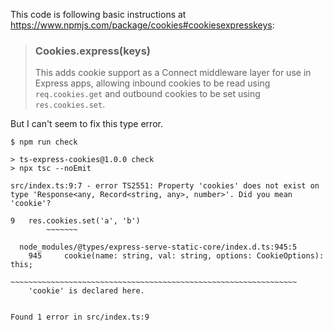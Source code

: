 This code is following basic instructions at <https://www.npmjs.com/package/cookies#cookiesexpresskeys>:

> ### Cookies.express(keys)
> This adds cookie support as a Connect middleware layer for use in Express apps, allowing inbound cookies to be read using `req.cookies.get` and outbound cookies to be set using `res.cookies.set`.

But I can't seem to fix this type error.
```
$ npm run check

> ts-express-cookies@1.0.0 check
> npx tsc --noEmit

src/index.ts:9:7 - error TS2551: Property 'cookies' does not exist on type 'Response<any, Record<string, any>, number>'. Did you mean 'cookie'?

9   res.cookies.set('a', 'b')
        ~~~~~~~

  node_modules/@types/express-serve-static-core/index.d.ts:945:5
    945     cookie(name: string, val: string, options: CookieOptions): this;
            ~~~~~~~~~~~~~~~~~~~~~~~~~~~~~~~~~~~~~~~~~~~~~~~~~~~~~~~~~~~~~~~~
    'cookie' is declared here.


Found 1 error in src/index.ts:9
```
